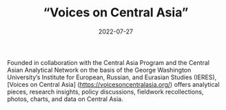 ﻿---
countries: ["Kazakhstan"]
category: [“Independent media”]
tags: [“media publication”, “news”, “Central Asia media”, “policy”, “research”]
dates: []
data_type: [“news”, “analytics”] 
title: [“Voices on Central Asia”]
date: [2022-07-27]
language: [“English”]
description: [ Offers analytical pieces, research insights, policy discussions, fieldwork recollections, photos, charts, and data on Central Asia. ]
---

Founded in collaboration with the Central Asia Program and the Central Asian Analytical Network on the basis of the George Washington University’s Institute for European, Russian, and Eurasian Studies (IERES), [Voices on Central Asia] (https://voicesoncentralasia.org/) offers analytical pieces, research insights, policy discussions, fieldwork recollections, photos, charts, and data on Central Asia. 
